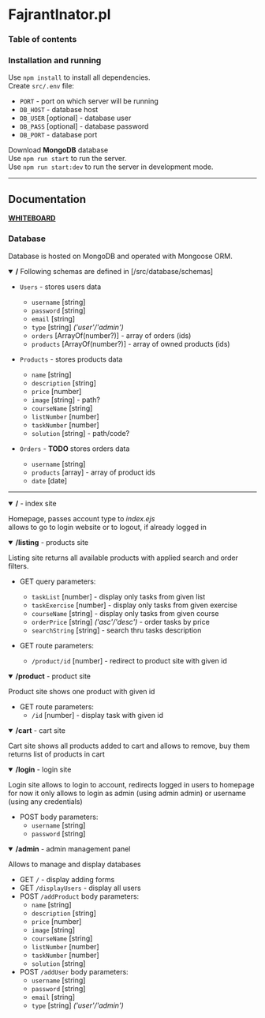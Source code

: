 # FajrantInator.pl
<!-- TODO some initial description -->

### Table of contents
<!-- TODO -->

### Installation and running
Use `npm install` to install all dependencies.  
Create `src/.env` file:   
* `PORT` - port on which server will be running  
* `DB_HOST` - database host   
* `DB_USER` [optional] - database user
* `DB_PASS` [optional] - database password  
* `DB_PORT` - database port

Download **MongoDB** database  
Use `npm run start` to run the server.  
Use `npm run start:dev` to run the server in development mode.

___

## Documentation
[**WHITEBOARD**](https://bitpaper.io/go/ProjektWEPPO/P8d3u2KTd)

### Database
Database is hosted on MongoDB and operated with Mongoose ORM.  
<details open=True>
    <summary><b>/</b> Following schemas are defined in [/src/database/schemas] </summary>

* `Users` - stores users data
  * `username` [string]
  * `password` [string]
  * `email` [string]
  * `type` [string] _('user'/'admin')_
  * `orders` [ArrayOf(number?)] - array of orders (ids)       <!-- TODO integrate it -->
  * `products` [ArrayOf(number?)] - array of owned products (ids)       <!-- TODO integrate it -->

* `Products` - stores products data
  * `name` [string]
  * `description` [string]
  * `price` [number]
  * `image` [string] - path?       <!-- TODO or path not -->
  * `courseName` [string]
  * `listNumber` [number]
  * `taskNumber` [number]
  * `solution` [string] - path/code?       <!-- TODO -->

* `Orders` - **TODO** stores orders data
  * `username` [string]
  * `products` [array] - array of product ids
  * `date` [date]

</details>

___

<!--------------------------- INDEX ------------------------------>
<details open=True>         
    <summary><b>/</b> - index site</summary>

Homepage, passes account type to _index.ejs_  
allows to go to login website or to logout, if already logged in

</details>

<!--------------------------- LISTING ------------------------------>
<details open=True>
    <summary><b>/listing</b> - products site</summary>

Listing site returns all available products with applied search and order filters.  
* GET query parameters:  
  * `taskList` [number] - display only tasks from given list
  * `taskExercise` [number] - display only tasks from given exercise
  * `courseName` [string] - display only tasks from given course
  * `orderPrice` [string] _('asc'/'desc')_ - order tasks by price
  * `searchString` [string] - search thru tasks description

* GET route parameters:
  * `/product/id` [number] - redirect to product site with given id

</details>

<!--------------------------- PRODUCT ------------------------------>
<details open=True>
    <summary><b>/product</b> - product site</summary>

Product site shows one product with given id  
* GET route parameters:
  * `/id` [number] - display task with given id

</details>

<!--------------------------- CART ------------------------------>
<details open=True>
    <summary><b>/cart</b> - cart site</summary>

Cart site shows all products added to cart and allows to remove, buy them  
returns list of products in cart

</details>

<!--------------------------- LOGIN ------------------------------>
<details open=True>
    <summary><b>/login</b> - login site</summary>

Login site allows to login to account, redirects logged in users to homepage  
for now it only allows to login as admin (using admin admin) or username (using any credentials)  
* POST body parameters:
  * `username` [string]
  * `password` [string]

</details>

<!--------------------------- ADMIN ------------------------------>
<details open=True>
    <summary><b>/admin</b> - admin management panel</summary>

Allows to manage and display databases 
* GET `/` - display adding forms
* GET `/displayUsers` - display all users
* POST `/addProduct` body parameters:
  * `name` [string]
  * `description` [string]
  * `price` [number]
  * `image` [string]
  * `courseName` [string]
  * `listNumber` [number]
  * `taskNumber` [number]
  * `solution` [string]
* POST `/addUser` body parameters:
  * `username` [string]
  * `password` [string]
  * `email` [string]
  * `type` [string] _('user'/'admin')_

</details>